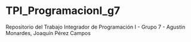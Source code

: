 # TPI_ProgramacionI_g7
Repositorio del Trabajo Integrador de Programación I - Grupo 7 - Agustin Monardes, Joaquín Pérez Campos
